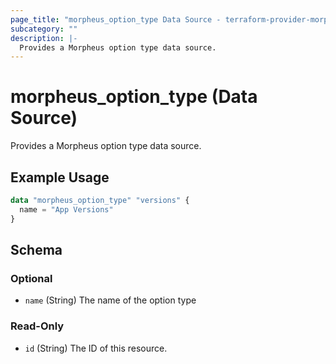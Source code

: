 ```yaml
---
page_title: "morpheus_option_type Data Source - terraform-provider-morpheus"
subcategory: ""
description: |-
  Provides a Morpheus option type data source.
---
```


# morpheus_option_type (Data Source)

Provides a Morpheus option type data source.

## Example Usage

```terraform
data "morpheus_option_type" "versions" {
  name = "App Versions"
}
```

<!-- schema generated by tfplugindocs -->
## Schema

### Optional

- `name` (String) The name of the option type

### Read-Only

- `id` (String) The ID of this resource.